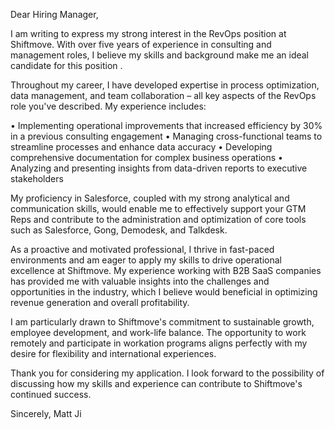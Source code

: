 Dear Hiring Manager,

I am writing to express my strong interest in the RevOps position at Shiftmove.
 With over five years of experience in consulting and management roles, I
 believe my skills and background make me an ideal candidate for this position
.

Throughout my career, I have developed expertise in process optimization, data
 management, and team collaboration – all key aspects of the RevOps role you've
 described. My experience includes:

• Implementing operational improvements that increased efficiency by 30% in a
 previous consulting engagement
• Managing cross-functional teams to streamline processes and enhance data
 accuracy
• Developing comprehensive documentation for complex business operations
• Analyzing and presenting insights from data-driven reports to executive
 stakeholders

My proficiency in Salesforce, coupled with my strong analytical and
 communication skills, would enable me to effectively support your GTM Reps and
 contribute to the administration and optimization of core tools such as
 Salesforce, Gong, Demodesk, and Talkdesk.

As a proactive and motivated professional, I thrive in fast-paced environments
 and am eager to apply my skills to drive operational excellence at Shiftmove.
 My experience working with B2B SaaS companies has provided me with valuable
 insights into the challenges and opportunities in the industry, which I
 believe would beneficial in optimizing revenue generation and overall
 profitability.

I am particularly drawn to Shiftmove's commitment to sustainable growth,
 employee development, and work-life balance. The opportunity to work remotely
 and participate in workation programs aligns perfectly with my desire for
 flexibility and international experiences.

Thank you for considering my application. I look forward to the possibility of
 discussing how my skills and experience can contribute to Shiftmove's
 continued success.

Sincerely,
Matt Ji
